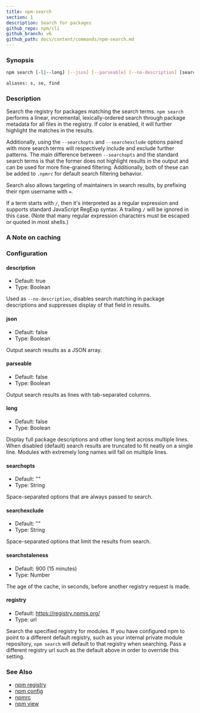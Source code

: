 ```yaml
---
title: npm-search
section: 1
description: Search for packages
github_repo: npm/cli
github_branch: v6
github_path: docs/content/commands/npm-search.md
---
```


### Synopsis

```bash
npm search [-l|--long] [--json] [--parseable] [--no-description] [search terms ...]

aliases: s, se, find
```

### Description

Search the registry for packages matching the search terms. `npm search`
performs a linear, incremental, lexically-ordered search through package
metadata for all files in the registry. If color is enabled, it will further
highlight the matches in the results.

Additionally, using the `--searchopts` and `--searchexclude` options paired with
more search terms will respectively include and exclude further patterns. The
main difference between `--searchopts` and the standard search terms is that the
former does not highlight results in the output and can be used for more
fine-grained filtering. Additionally, both of these can be added to `.npmrc` for
default search filtering behavior.

Search also allows targeting of maintainers in search results, by prefixing
their npm username with `=`.

If a term starts with `/`, then it's interpreted as a regular expression and
supports standard JavaScript RegExp syntax. A trailing `/` will be ignored in
this case. (Note that many regular expression characters must be escaped or
quoted in most shells.)

### A Note on caching

### Configuration

#### description

* Default: true
* Type: Boolean

Used as `--no-description`, disables search matching in package descriptions and
suppresses display of that field in results.

#### json

* Default: false
* Type: Boolean

Output search results as a JSON array.

#### parseable

* Default: false
* Type: Boolean

Output search results as lines with tab-separated columns.

#### long

* Default: false
* Type: Boolean

Display full package descriptions and other long text across multiple
lines. When disabled (default) search results are truncated to fit
neatly on a single line. Modules with extremely long names will
fall on multiple lines.

#### searchopts

* Default: ""
* Type: String

Space-separated options that are always passed to search.

#### searchexclude

* Default: ""
* Type: String

Space-separated options that limit the results from search.

#### searchstaleness

* Default: 900 (15 minutes)
* Type: Number

The age of the cache, in seconds, before another registry request is made.

#### registry

 * Default: https://registry.npmjs.org/
 * Type: url

Search the specified registry for modules. If you have configured npm to point
to a different default registry, such as your internal private module
repository, `npm search` will default to that registry when searching. Pass a
different registry url such as the default above in order to override this
setting.

### See Also

* [npm registry](/cli/v6/using-npm/registry)
* [npm config](/cli/v6/commands/npm-config)
* [npmrc](/cli/v6/configuring-npm/npmrc)
* [npm view](/cli/v6/commands/npm-view)
